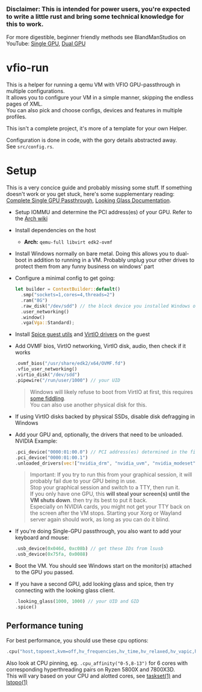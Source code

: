 ### Disclaimer: This is intended for power users, you're expected to write a little rust and bring some technical knowledge for this to work.

For more digestible, beginner friendly methods see BlandManStudios on YouTube: [Single GPU][single-gpu], [Dual GPU][multi-gpu]

# vfio-run

This is a helper for running a qemu VM with VFIO GPU-passthrough in multiple configurations.  
It allows you to configure your VM in a simple manner, skipping the endless pages of XML.  
You can also pick and choose configs, devices and features in multiple profiles.

This isn't a complete project, it's more of a template for your own Helper.

Configuration is done in code, with the gory details abstracted away.  
See `src/config.rs`.

[single-gpu]: https://www.youtube.com/watch?v=eTWf5D092VY
[multi-gpu]: https://www.youtube.com/watch?v=eTWf5D092VY

# Setup
This is a very concice guide and probably missing some stuff. If something doesn't work or you get stuck, here's some supplementary reading: [Complete Single GPU Passthrough][single-gpu-passthrough], [Looking Glass Documentation][looking-glass].

- Setup IOMMU and determine the PCI address(es) of your GPU. Refer to the [Arch wiki][iommu]

- Install dependencies on the host
  - **Arch:** `qemu-full libvirt edk2-ovmf`

- Install Windows normally on bare metal. Doing this allows you to dual-boot in addition to running in a VM.
  Probably unplug your other drives to protect them from any funny business on windows' part

- Configure a minimal config to get going:
  ```rust
  let builder = ContextBuilder::default()
  	.smp("sockets=1,cores=4,threads=2")
  	.ram("8G")
  	.raw_disk("/dev/sdd") // the block device you installed Windows on
  	.user_networking()
  	.window()
  	.vga(Vga::Standard);
  ```

- Install [Spice guest utils][spice-guest-utils] and [VirtIO drivers][virtio-win] on the guest

- Add OVMF bios, VirtIO networking, VirtIO disk, audio, then check if it works
  ```rust
  .ovmf_bios("/usr/share/edk2/x64/OVMF.fd")
  .vfio_user_networking()
  .virtio_disk("/dev/sdd")
  .pipewire("/run/user/1000") // your UID
  ```

  > Windows will likely refuse to boot from VirtIO at first, this requires [some fiddling][virtio-dummy-disk].  
  > You can also use another physical disk for this.

- If using VirtIO disks backed by physical SSDs, disable disk defragging in Windows

- Add your GPU and, optionally, the drivers that need to be unloaded. NVIDIA Example:
  ```rust
  .pci_device("0000:01:00.0") // PCI address(es) determined in the first step
  .pci_device("0000:01:00.1")
  .unloaded_drivers(vec!["nvidia_drm", "nvidia_uvm", "nvidia_modeset", "nvidia"])
  ```

  > Important: If you try to run this from your graphical session, it will probably fail due to your GPU being in use.  
  > Stop your graphical session and switch to a TTY, then run it.  
  > If you only have one GPU, this **will steal your screen(s) until the VM shuts down**. then try its best to put it back.  
  > Especially on NVIDIA cards, you might not get your TTY back on the screen after the VM stops. Starting your Xorg or Wayland server again should work, as long as you can do it blind.

- If you're doing Single-GPU passthrough, you also want to add your keyboard and mouse:
  ```rust
  .usb_device(0x046d, 0xc08b) // get these IDs from lsusb
  .usb_device(0x75fa, 0x0088)
  ```

- Boot the VM. You should see Windows start on the monitor(s) attached to the GPU you passed.

- If you have a second GPU, add looking glass and spice, then try connecting with the looking glass client.
  ```rust
  .looking_glass(1000, 1000) // your UID and GID
  .spice()
  ```

[single-gpu-passthrough]: https://github.com/QaidVoid/Complete-Single-GPU-Passthrough
[looking-glass]: https://looking-glass.io/docs/B6/install/
[iommu]: https://wiki.archlinux.org/title/PCI_passthrough_via_OVMF
[spice-guest-utils]: https://www.spice-space.org/download/windows/spice-guest-tools/spice-guest-tools-latest.exe
[virtio-win]: https://fedorapeople.org/groups/virt/virtio-win/direct-downloads/stable-virtio/virtio-win.iso
[virtio-dummy-disk]: https://forum.proxmox.com/threads/vm-wont-start-after-disk-set-to-virtio.94646/

## Performance tuning

For best performance, you should use these cpu options:
```rust
.cpu("host,topoext,kvm=off,hv_frequencies,hv_time,hv_relaxed,hv_vapic,hv_spinlocks=0x1fff,hv_vendor_id=thisisnotavm")
```

Also look at CPU pinning, eg. `.cpu_affinity("0-5,8-13")` for 6 cores with corresponding hyperthreading pairs on Ryzen 5800X and 7800X3D.  
This will vary based on your CPU and alotted cores, see [taskset(1)][taskset] and [lstopo(1)][lstopo]

[taskset]: https://man7.org/linux/man-pages/man1/taskset.1.html
[lstopo]: https://linux.die.net/man/1/lstopo
